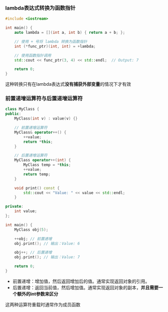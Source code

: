 ### lambda表达式转换为函数指针

```cpp
#include <iostream>

int main() {
    auto lambda = [](int a, int b) { return a + b; };

    // 使用 + 号将 lambda 转换为函数指针
    int (*func_ptr)(int, int) = +lambda;

    // 使用函数指针调用
    std::cout << func_ptr(3, 4) << std::endl;  // Output: 7

    return 0;
}
```

这种转换只有在lambda表达式**没有捕获外部变量**的情况下才有效

### 前置递增运算符与后置递增运算符

```cpp
class MyClass {
public:
    MyClass(int v) : value(v) {}

    // 前置递增运算符
    MyClass& operator++() {
        ++value;
        return *this;
    }

    // 后置递增运算符
    MyClass operator++(int) {
        MyClass temp = *this;
        ++value;
        return temp;
    }

    void print() const {
        std::cout << "Value: " << value << std::endl;
    }

private:
    int value;
};

int main() {
    MyClass obj(5);

    ++obj; // 前置递增
    obj.print(); // 输出：Value: 6

    obj++; // 后置递增
    obj.print(); // 输出：Value: 7

    return 0;
}
```

- 前置递增：增加值，然后返回增加后的值。通常实现返回对象的引用。
- 后置递增：返回当前值，然后增加值。通常实现返回对象的副本，**并且需要一个额外的int参数来区分**

这两种运算符重载时通常作为成员函数
